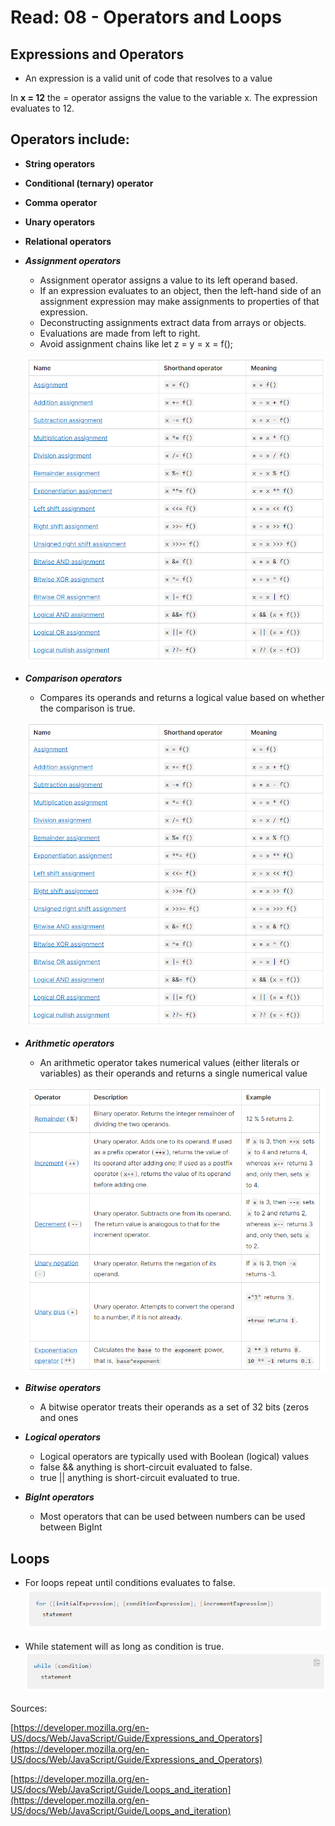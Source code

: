 # Read: 08 - Operators and Loops

## Expressions and Operators

* An expression is a valid unit of code that resolves to a value

In __x = 12__ the = operator assigns the value to the variable x. The expression evaluates to 12.

## Operators include:
* __String operators__
* __Conditional (ternary) operator__
* __Comma operator__
* __Unary operators__
* __Relational operators__

* ___Assignment operators___
    * Assignment operator assigns a value to its left operand based.
    * If an expression evaluates to an object, then the left-hand side of an assignment expression may make assignments to properties of that expression.
    * Deconstructing assignments extract data from  arrays or objects.
    * Evaluations are made from left to right.
    * Avoid assignment chains like let z = y = x = f();

    ![Assignments](images/assignments.png)

* ___Comparison operators___
    * Compares its operands and returns a logical value based on whether the comparison is true.

    ![Comparison](images/comparison.png)

* ___Arithmetic operators___
    * An arithmetic operator takes numerical values (either literals or variables) as their operands and returns a single numerical value

    ![Arithmetic](images/Arithmetic.png)

* ___Bitwise operators___
    * A bitwise operator treats their operands as a set of 32 bits (zeros and ones

* ___Logical operators___
    * Logical operators are typically used with Boolean (logical) values
    * false && anything is short-circuit evaluated to false.
    * true || anything is short-circuit evaluated to true.

* ___BigInt operators___

    * Most operators that can be used between numbers can be used between BigInt

## Loops 

* For loops repeat until conditions evaluates to false.
    ![forloop](images/for-statement.png)

* While statement will as long as condition is true.
    ![whileloop](images/while-statement.png)

Sources: 

[https://developer.mozilla.org/en-US/docs/Web/JavaScript/Guide/Expressions_and_Operators](https://developer.mozilla.org/en-US/docs/Web/JavaScript/Guide/Expressions_and_Operators)

[https://developer.mozilla.org/en-US/docs/Web/JavaScript/Guide/Loops_and_iteration](https://developer.mozilla.org/en-US/docs/Web/JavaScript/Guide/Loops_and_iteration)







